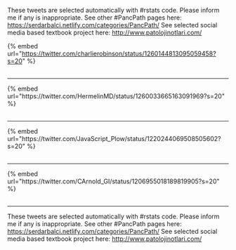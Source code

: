 

These tweets are selected automatically with #rstats code. Please inform me if any is inappropriate.
See other #PancPath pages here: https://serdarbalci.netlify.com/categories/PancPath/ 
See selected social media based textbook project here: http://www.patolojinotlari.com/

{% embed url="https://twitter.com/charlierobinson/status/1260144813095059458?s=20" %}<br>
<br>
<hr>
{% embed url="https://twitter.com/HermelinMD/status/1260033665163091969?s=20" %}<br>
<br>
<hr>
{% embed url="https://twitter.com/JavaScript_Plow/status/1220244069508505602?s=20" %}<br>
<br>
<hr>
{% embed url="https://twitter.com/CArnold_GI/status/1206955018189819905?s=20" %}<br>
<br>
<hr>


These tweets are selected automatically with #rstats code. Please inform me if any is inappropriate.
See other #PancPath pages here: https://serdarbalci.netlify.com/categories/PancPath/ 
See selected social media based textbook project here: http://www.patolojinotlari.com/
